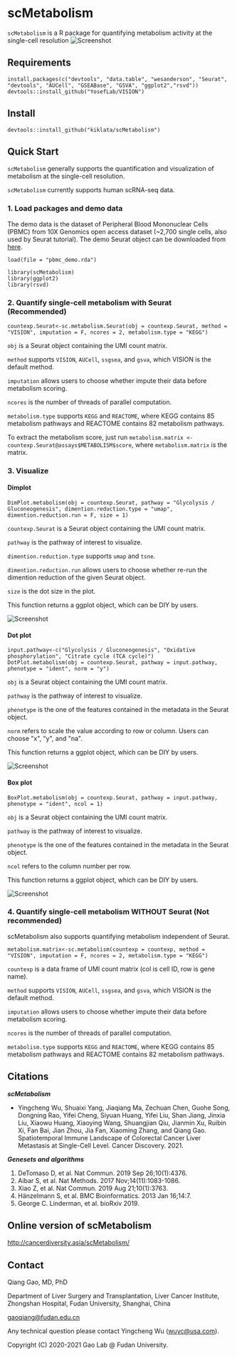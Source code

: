 # scMetabolism
`scMetabolism` is a R package for quantifying metabolism activity at the single-cell resolution
![Screenshot](https://github.com/wu-yc/scMetabolism/raw/main/logo.jpg)

## Requirements
    install.packages(c("devtools", "data.table", "wesanderson", "Seurat", "devtools", "AUCell", "GSEABase", "GSVA", "ggplot2","rsvd"))
    devtools::install_github("YosefLab/VISION")
    

## Install
    devtools::install_github("kiklata/scMetabolism")

## Quick Start
`scMetabolism` generally supports the quantification and visualization of metabolism at the single-cell resolution. 

`scMetabolism` currently supports human scRNA-seq data.


### 1. Load packages and demo data
The demo data is the dataset of Peripheral Blood Mononuclear Cells (PBMC) from 10X Genomics open access dataset (~2,700 single cells, also used by Seurat tutorial). The demo Seurat object can be downloaded from [here](https://figshare.com/articles/dataset/scMetabolism_-_pbmc_demo_rda/13670038).


    load(file = "pbmc_demo.rda")
    
    library(scMetabolism)
    library(ggplot2)
    library(rsvd)


### 2. Quantify single-cell metabolism with Seurat (Recommended)
    countexp.Seurat<-sc.metabolism.Seurat(obj = countexp.Seurat, method = "VISION", imputation = F, ncores = 2, metabolism.type = "KEGG")

`obj` is a Seurat object containing the UMI count matrix. 

`method` supports `VISION`, `AUCell`, `ssgsea`, and `gsva`, which VISION is the default method.

`imputation` allows users to choose whether impute their data before metabolism scoring.

`ncores` is the number of threads of parallel computation.

`metabolism.type` supports `KEGG` and `REACTOME`, where KEGG contains 85 metabolism pathways and REACTOME contains 82 metabolism pathways.

To extract the metabolism score, just run `metabolism.matrix <- countexp.Seurat@assays$METABOLISM$score`, where `metabolism.matrix` is the matrix.

### 3. Visualize 
#### Dimplot

    DimPlot.metabolism(obj = countexp.Seurat, pathway = "Glycolysis / Gluconeogenesis", dimention.reduction.type = "umap", dimention.reduction.run = F, size = 1)

`countexp.Seurat` is a Seurat object containing the UMI count matrix. 

`pathway` is the pathway of interest to visualize. 

`dimention.reduction.type` supports `umap` and `tsne`.

`dimention.reduction.run` allows users to choose whether re-run the dimention reduction of the given Seurat object.

`size` is the dot size in the plot.

This function returns a ggplot object, which can be DIY by users.

![Screenshot](https://github.com/wu-yc/scMetabolism/raw/main/scmetab_dim.png)

#### Dot plot

    input.pathway<-c("Glycolysis / Gluconeogenesis", "Oxidative phosphorylation", "Citrate cycle (TCA cycle)")
    DotPlot.metabolism(obj = countexp.Seurat, pathway = input.pathway, phenotype = "ident", norm = "y")

`obj` is a Seurat object containing the UMI count matrix. 

`pathway` is the pathway of interest to visualize. 

`phenotype` is the one of the features contained in the metadata in the Seurat object.

`norm` refers to scale the value according to row or column. Users can choose "x", "y", and "na".

This function returns a ggplot object, which can be DIY by users.

![Screenshot](https://github.com/wu-yc/scMetabolism/raw/main/scmetab_dot.png)

#### Box plot

    BoxPlot.metabolism(obj = countexp.Seurat, pathway = input.pathway, phenotype = "ident", ncol = 1)

`obj` is a Seurat object containing the UMI count matrix. 

`pathway` is the pathway of interest to visualize. 

`phenotype` is the one of the features contained in the metadata in the Seurat object.

`ncol` refers to the column number per row.

This function returns a ggplot object, which can be DIY by users.

![Screenshot](https://github.com/wu-yc/scMetabolism/raw/main/scmetab_box.png)

### 4. Quantify single-cell metabolism WITHOUT Seurat (Not recommended)
scMetabolism also supports quantifying metabolism independent of Seurat. 

    metabolism.matrix<-sc.metabolism(countexp = countexp, method = "VISION", imputation = F, ncores = 2, metabolism.type = "KEGG")

`countexp` is a data frame of UMI count matrix (col is cell ID, row is gene name). 

`method` supports `VISION`, `AUCell`, `ssgsea`, and `gsva`, which VISION is the default method.

`imputation` allows users to choose whether impute their data before metabolism scoring.

`ncores` is the number of threads of parallel computation.

`metabolism.type` supports `KEGG` and `REACTOME`, where KEGG contains 85 metabolism pathways and REACTOME contains 82 metabolism pathways.

## Citations
**_scMetabolism_**

- Yingcheng Wu, Shuaixi Yang, Jiaqiang Ma, Zechuan Chen, Guohe Song, Dongning Rao, Yifei Cheng, Siyuan Huang, Yifei Liu, Shan Jiang, Jinxia Liu, Xiaowu Huang, Xiaoying Wang, Shuangjian Qiu, Jianmin Xu, Ruibin Xi, Fan Bai, Jian Zhou, Jia Fan, Xiaoming Zhang, and Qiang Gao. Spatiotemporal Immune Landscape of Colorectal Cancer Liver Metastasis at Single-Cell Level. Cancer Discovery. 2021.

**_Genesets and algorithms_**
1. DeTomaso D, et al. Nat Commun. 2019 Sep 26;10(1):4376.
2. Aibar S, et al. Nat Methods. 2017 Nov;14(11):1083-1086.
3. Xiao Z, et al. Nat Commun. 2019 Aug 21;10(1):3763.
4. Hänzelmann S, et al. BMC Bioinformatics. 2013 Jan 16;14:7.
5. George C. Linderman, et al. bioRxiv 2019.


## Online version of scMetabolism
http://cancerdiversity.asia/scMetabolism/


## Contact

Qiang Gao, MD, PhD

Department of Liver Surgery and Transplantation, Liver Cancer Institute, Zhongshan Hospital, Fudan University, Shanghai, China

gaoqiang@fudan.edu.cn


Any technical question please contact Yingcheng Wu (wuyc@usa.com).

Copyright (C) 2020-2021 Gao Lab @ Fudan University.



